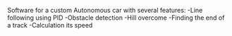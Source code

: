 Software for a custom Autonomous car with several features:
-Line following using PID
-Obstacle detection
-Hill overcome
-Finding the end of a track
-Calculation its speed
